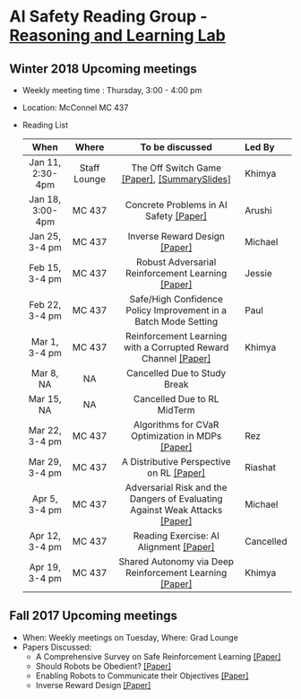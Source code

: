 # AI Safety Reading Group - [Reasoning and Learning Lab](http://rl.cs.mcgill.ca/index.html)


## Winter 2018 Upcoming meetings
- Weekly meeting time : Thursday, 3:00 - 4:00 pm
- Location: McConnel MC 437
- Reading List


  | When              | Where         | To be discussed                                                               | Led By|
  |:-----------------:|:-------------:|:-----------------------------------------------------------------------------:|:------|
  |Jan 11, 2:30-4pm| Staff Lounge| The Off Switch Game [[Paper]](https://arxiv.org/pdf/1611.08219.pdf), [[SummarySlides]](https://github.com/kkhetarpal/Literature/blob/master/RL/ReadingList/OffSwitchGame.pdf)| Khimya |
  |Jan 18, 3:00-4pm| MC  437| Concrete Problems in AI Safety [[Paper]](https://arxiv.org/pdf/1606.06565.pdf)| Arushi |
  |Jan 25, 3-4 pm  | MC  437| Inverse Reward Design [[Paper]](https://arxiv.org/pdf/1711.02827.pdf)| Michael |
  |Feb 15, 3-4 pm  | MC 437 | Robust Adversarial Reinforcement Learning [[Paper]](https://arxiv.org/pdf/1703.02702.pdf)     | Jessie |
  |Feb 22, 3-4 pm  | MC 437 |  Safe/High Confidence Policy Improvement in a Batch Mode Setting   | Paul |
  |Mar 1, 3-4 pm  | MC 437 |  Reinforcement Learning with a Corrupted Reward Channel [[Paper]](http://static.ijcai.org/proceedings-2017/0656.pdf) | Khimya |
  |Mar 8, NA  | NA | Cancelled Due to Study Break  |
  |Mar 15, NA  | NA | Cancelled Due to RL MidTerm  |
  |Mar 22, 3-4 pm  | MC 437 | Algorithms for CVaR Optimization in MDPs [[Paper]](http://papers.nips.cc/paper/5246-algorithms-for-cvar-optimization-in-mdps.pdf) | Rez |
  |Mar 29, 3-4 pm  | MC 437 | A Distributive Perspective on RL [[Paper]](https://arxiv.org/pdf/1707.06887.pdf) | Riashat |
  |Apr 5, 3-4 pm  | MC 437 | Adversarial Risk and the Dangers of Evaluating Against Weak Attacks [[Paper]](https://arxiv.org/pdf/1802.05666.pdf) | Michael |
  |Apr 12, 3-4 pm  | MC 437 | Reading Exercise: AI Alignment [[Paper]](https://mailchi.mp/ff6340049bd0/alignment-newsletter-1) | Cancelled |
   |Apr 19, 3-4 pm  | MC 437 | Shared Autonomy via Deep Reinforcement Learning [[Paper]](https://arxiv.org/pdf/1802.01744.pdf) | Khimya |


## Fall 2017 Upcoming meetings
- When: Weekly meetings on Tuesday, Where: Grad Lounge
- Papers Discussed:
  * A Comprehensive Survey on Safe Reinforcement Learning [[Paper]](http://jmlr.org/papers/v16/garcia15a.html)
  * Should Robots be Obedient? [[Paper]](https://arxiv.org/pdf/1705.09990.pdf)
  * Enabling Robots to Communicate their Objectives [[Paper]](https://arxiv.org/pdf/1702.03465.pdf)
  * Inverse Reward Design [[Paper]](https://arxiv.org/pdf/1711.02827.pdf)
